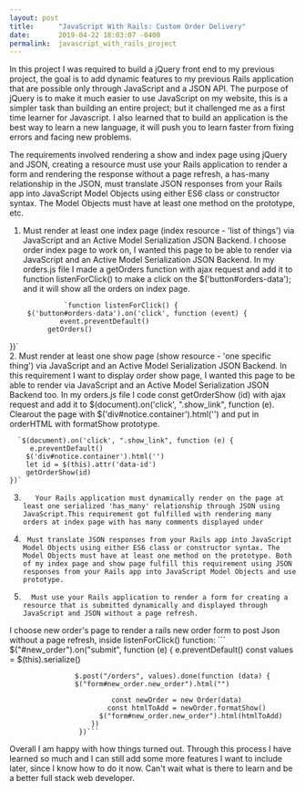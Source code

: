 ```yaml
---
layout: post
title:      "JavaScript With Rails: Custom Order Delivery"
date:       2019-04-22 18:03:07 -0400
permalink:  javascript_with_rails_project
---
```


   In this project I was required to build a jQuery front end to my previous project, the goal is to add dynamic features to my previous Rails application that are possible only through JavaScript and a JSON API. The purpose of jQuery is to make it much easier to use JavaScript on my website, this is a simpler task than building an entire project; but it challenged me as a first time learner for Javascript. I also learned that to build an application is the best way to learn a new language, it will push you to learn faster from fixing errors and facing new problems.  

  The requirements involved rendering a show and index page using jQuery and JSON, creating a resource must use your Rails application to render a form and rendering the response without a page refresh, a has-many relationship in the JSON, must translate JSON responses from your Rails app into JavaScript Model Objects using either ES6 class or constructor syntax. The Model Objects must have at least one method on the prototype, etc.

1. Must render at least one index page (index resource - 'list of things') via JavaScript and an Active Model Serialization JSON Backend.
I choose order index page to work on, I wanted this page to be able to render via JavaScript and an Active Model Serialization JSON Backend. In my orders.js file I made a getOrders function with ajax request and add it to function listenForClick() to make a click on the $('button#orders-data'); and it will show all the orders on index page.

				 `function listenForClick() {
		$('button#orders-data').on('click', function (event) {
				event.preventDefault()
			 getOrders()
  })`	
2.  Must render at least one show page (show resource - 'one specific thing') via JavaScript and an Active Model Serialization JSON Backend.
 In this requirement I want to display order show page, I wanted this page to be able to render via JavaScript and an Active Model Serialization JSON Backend too. In my orders.js file I code  const getOrderShow (id) with ajax request and add it to $(document).on('click', ".show_link", function (e). Clearout the page with $('div#notice.container').html('') and put in orderHTML with formatShow prototype.   
 
      `$(document).on('click', ".show_link", function (e) {
         e.preventDefault()
        $('div#notice.container').html('')
        let id = $(this).attr('data-id')
        getOrderShow(id)
    })`
3.        Your Rails application must dynamically render on the page at least one serialized 'has_many' relationship through JSON using JavaScript.This requirement got fulfilled with rendering many orders at index page with has many comments displayed under
4.      Must translate JSON responses from your Rails app into JavaScript Model Objects using either ES6 class or constructor syntax. The Model Objects must have at least one method on the prototype. Both of my index page and show page fulfill this requirement using JSON responses from your Rails app into JavaScript Model Objects and use prototype.
5.       Must use your Rails application to render a form for creating a resource that is submitted dynamically and displayed through JavaScript and JSON without a page refresh. 
I choose new order's page to render a rails new order form to post Json without a page refresh, inside listenForClick() function:
                 ```                                                      
                   $("#new_order").on("submit", function (e) {
                        e.preventDefault()
                         const values = $(this).serialize()

                    $.post("/orders", values).done(function (data) {
                    $("form#new_order.new_order").html("")
						
                             const newOrder = new Order(data)
                            const htmlToAdd = newOrder.formatShow()
                          $("form#new_order.new_order").html(htmlToAdd)
			         	})
                     })```



Overall I am happy with how things turned out. Through this process I have learned so much and I can still add some more features I want to include later, since I know how to do it now. Can't wait what is there to learn and be a better full stack web developer. 	
							


